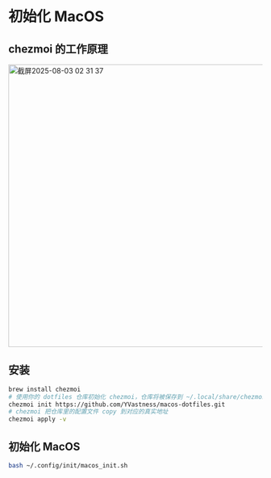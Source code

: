 # 初始化 MacOS

## chezmoi 的工作原理
<img width="754" height="560" alt="截屏2025-08-03 02 31 37" src="https://github.com/user-attachments/assets/3fddaabc-fde9-4c04-8a36-cfbc86ad253e" />

## 安装

```bash
brew install chezmoi
# 使用你的 dotfiles 仓库初始化 chezmoi，仓库将被保存到 ~/.local/share/chezmoi
chezmoi init https://github.com/YVastness/macos-dotfiles.git
# chezmoi 把仓库里的配置文件 copy 到对应的真实地址
chezmoi apply -v
```

## 初始化 MacOS

```bash
bash ~/.config/init/macos_init.sh
```
